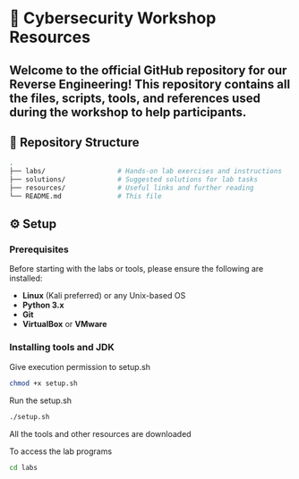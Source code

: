 # 🔐 Cybersecurity Workshop Resources

Welcome to the official GitHub repository for our **Reverse Engineering**! This repository contains all the files, scripts, tools, and references used during the workshop to help participants.
---
## 📁 Repository Structure

```bash
.
├── labs/                  # Hands-on lab exercises and instructions
├── solutions/             # Suggested solutions for lab tasks
├── resources/             # Useful links and further reading
└── README.md              # This file

```
## ⚙️ Setup
### Prerequisites
Before starting with the labs or tools, please ensure the following are installed:
- **Linux** (Kali preferred) or any Unix-based OS
- **Python 3.x**
- **Git**
- **VirtualBox** or **VMware**


### Installing tools and JDK
Give execution permission to setup.sh
```bash
chmod +x setup.sh
```
Run the setup.sh
```bash
./setup.sh
```
All the tools and other resources are downloaded

To access the lab programs 
```bash
cd labs
```
